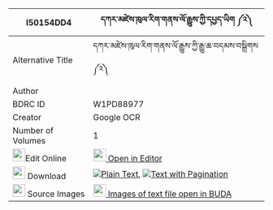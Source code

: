 |I50154DD4|དཀར་མཛེས་ཁུལ་རིག་གནས་ལོ་རྒྱུས་ཀྱི་དཔྱད་ཡིག ༼༢༽ 
| --- | --- 
|Alternative Title |དཀར་མཛེས་ཁུལ་རིག་གནས་ལོ་རྒྱུས་ཀྱི་རྒྱུ་ཆ་བདམས་བསྒྲིགས ༼༢༽
|Author | 
|BDRC ID | W1PD88977
|Creator | Google OCR
|Number of Volumes| 1
|<img width="25" src="https://img.icons8.com/color/25/000000/edit-property.png">Edit Online| [<img width="25" src="https://avatars.githubusercontent.com/u/45091458?s=200&v=4"> Open in Editor](http://editor.openpecha.org/I50154DD4)
|<img width="25" src="https://img.icons8.com/fluent/48/000000/download-2.png"/>  Download | [![](https://img.icons8.com/color/20/000000/txt.png)Plain Text](https://github.com/Openpecha/I50154DD4/releases/download/v2/kardze_khul_rikne_logyu_kyi_ch_plain_I50154DD4.zip), [![](https://img.icons8.com/color/20/000000/txt.png)Text with Pagination](https://github.com/Openpecha/I50154DD4/releases/download/v2/kardze_khul_rikne_logyu_kyi_ch_pages_I50154DD4.zip)
|<img width="25" src="https://img.icons8.com/plasticine/100/000000/pictures-folder.png"/>  Source Images | [<img width="25" src="https://library.bdrc.io/icons/BUDA-small.svg"> Images of text file open in BUDA](https://library.bdrc.io/show/bdr:W1PD88977)
